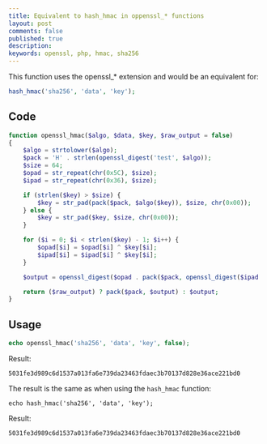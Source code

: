```yaml
---
title: Equivalent to hash_hmac in oppenssl_* functions
layout: post
comments: false
published: true
description: 
keywords: openssl, php, hmac, sha256
---
```


This function uses the openssl_* extension and would be an equivalent for: 

```php
hash_hmac('sha256', 'data', 'key');
```

## Code

```php
function openssl_hmac($algo, $data, $key, $raw_output = false)
{
    $algo = strtolower($algo);
    $pack = 'H' . strlen(openssl_digest('test', $algo));
    $size = 64;
    $opad = str_repeat(chr(0x5C), $size);
    $ipad = str_repeat(chr(0x36), $size);

    if (strlen($key) > $size) {
        $key = str_pad(pack($pack, $algo($key)), $size, chr(0x00));
    } else {
        $key = str_pad($key, $size, chr(0x00));
    }

    for ($i = 0; $i < strlen($key) - 1; $i++) {
        $opad[$i] = $opad[$i] ^ $key[$i];
        $ipad[$i] = $ipad[$i] ^ $key[$i];
    }

    $output = openssl_digest($opad . pack($pack, openssl_digest($ipad . $data, $algo)), $algo);

    return ($raw_output) ? pack($pack, $output) : $output;
}
```

## Usage

```php
echo openssl_hmac('sha256', 'data', 'key', false);
```

Result: 

```
5031fe3d989c6d1537a013fa6e739da23463fdaec3b70137d828e36ace221bd0
```

The result is the same as when using the `hash_hmac` function:

```
echo hash_hmac('sha256', 'data', 'key');
```

Result:

```
5031fe3d989c6d1537a013fa6e739da23463fdaec3b70137d828e36ace221bd0
```